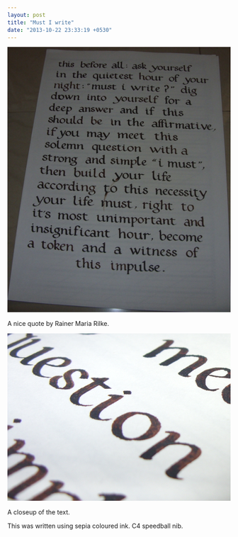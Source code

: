 ```yaml
---
layout: post
title: "Must I write"
date: "2013-10-22 23:33:19 +0530"
---
```


![Must I write?](/img/Rilke0.jpg)

A nice quote by Rainer Maria Rilke.

![Must I write? Detail](/img/Rilke0-detail.jpg)

A closeup of the text.

This was written using sepia coloured ink. C4 speedball nib.
